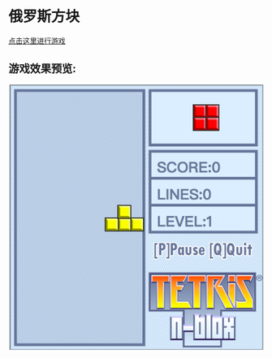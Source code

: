 <h1>俄罗斯方块</h1>
<a href="https://lancelotm.github.io/tetris/">点击这里进行游戏</a>
<h2>游戏效果预览:</h2>
<img src="game_picture.png">
